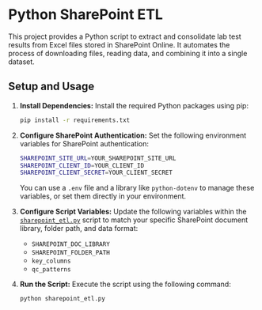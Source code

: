 # Python SharePoint ETL

This project provides a Python script to extract and consolidate lab test results from Excel files stored in SharePoint Online. It automates the process of downloading files, reading data, and combining it into a single dataset.

## Setup and Usage

1.  **Install Dependencies:**
    Install the required Python packages using pip:
    ```bash
    pip install -r requirements.txt
    ```

2.  **Configure SharePoint Authentication:**
    Set the following environment variables for SharePoint authentication:
    ```bash
    SHAREPOINT_SITE_URL=YOUR_SHAREPOINT_SITE_URL
    SHAREPOINT_CLIENT_ID=YOUR_CLIENT_ID
    SHAREPOINT_CLIENT_SECRET=YOUR_CLIENT_SECRET
    ```
    You can use a `.env` file and a library like `python-dotenv` to manage these variables, or set them directly in your environment.

3.  **Configure Script Variables:**
    Update the following variables within the [`sharepoint_etl.py`](sharepoint_etl.py) script to match your specific SharePoint document library, folder path, and data format:
    *   `SHAREPOINT_DOC_LIBRARY`
    *   `SHAREPOINT_FOLDER_PATH`
    *   `key_columns`
    *   `qc_patterns`

4.  **Run the Script:**
    Execute the script using the following command:
    ```bash
    python sharepoint_etl.py
    ```
